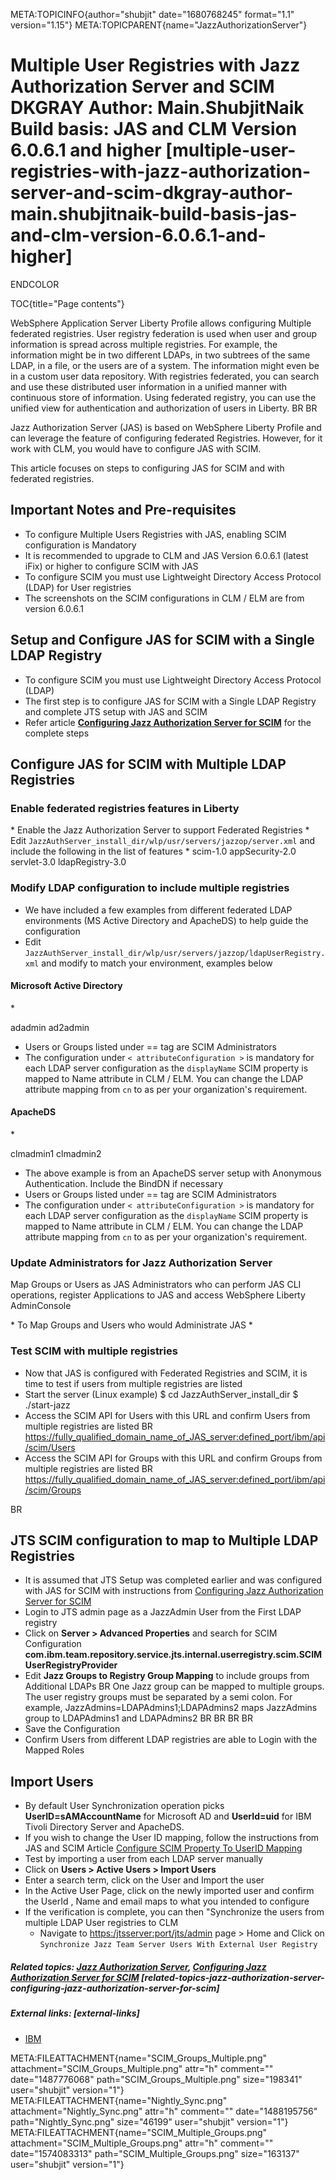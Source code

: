 META:TOPICINFO{author="shubjit" date="1680768245" format="1.1"
version="1.15"} META:TOPICPARENT{name="JazzAuthorizationServer"}

# Multiple User Registries with Jazz Authorization Server and SCIM DKGRAY Author: Main.ShubjitNaik Build basis: JAS and CLM Version 6.0.6.1 and higher [multiple-user-registries-with-jazz-authorization-server-and-scim-dkgray-author-main.shubjitnaik-build-basis-jas-and-clm-version-6.0.6.1-and-higher]

ENDCOLOR

TOC{title="Page contents"}

WebSphere Application Server Liberty Profile allows configuring Multiple
federated registries. User registry federation is used when user and
group information is spread across multiple registries. For example, the
information might be in two different LDAPs, in two subtrees of the same
LDAP, in a file, or the users are of a system. The information might
even be in a custom user data repository. With registries federated, you
can search and use these distributed user information in a unified
manner with continuous store of information. Using federated registry,
you can use the unified view for authentication and authorization of
users in Liberty. BR BR

Jazz Authorization Server (JAS) is based on WebSphere Liberty Profile
and can leverage the feature of configuring federated Registries.
However, for it work with CLM, you would have to configure JAS with
SCIM.

This article focuses on steps to configuring JAS for SCIM and with
federated registries.

## Important Notes and Pre-requisites

-   To configure Multiple Users Registries with JAS, enabling SCIM
    configuration is Mandatory
-   It is recommended to upgrade to CLM and JAS Version 6.0.6.1 (latest
    iFix) or higher to configure SCIM with JAS
-   To configure SCIM you must use Lightweight Directory Access Protocol
    (LDAP) for User registries
-   The screenshots on the SCIM configurations in CLM / ELM are from
    version 6.0.6.1

## Setup and Configure JAS for SCIM with a Single LDAP Registry

-   To configure SCIM you must use Lightweight Directory Access Protocol
    (LDAP)
-   The first step is to configure JAS for SCIM with a Single LDAP
    Registry and complete JTS setup with JAS and SCIM
-   Refer article **[Configuring Jazz Authorization Server for
    SCIM](JASAndSCIM)** for the complete steps

## Configure JAS for SCIM with Multiple LDAP Registries

### Enable federated registries features in Liberty

\* Enable the Jazz Authorization Server to support Federated Registries
\* Edit `JazzAuthServer_install_dir/wlp/usr/servers/jazzop/server.xml`
and include the following in the list of features \* scim-1.0
appSecurity-2.0 servlet-3.0 ldapRegistry-3.0

### Modify LDAP configuration to include multiple registries

-   We have included a few examples from different federated LDAP
    environments (MS Active Directory and ApacheDS) to help guide the
    configuration
-   Edit
    `JazzAuthServer_install_dir/wlp/usr/servers/jazzop/ldapUserRegistry.xml`
    and modify to match your environment, examples below

#### Microsoft Active Directory

\*

adadmin ad2admin

-   Users or Groups listed under == tag are SCIM Administrators
-   The configuration under `< attributeConfiguration >` is mandatory
    for each LDAP server configuration as the `displayName` SCIM
    property is mapped to Name attribute in CLM / ELM. You can change
    the LDAP attribute mapping from `cn` to as per your organization's
    requirement.

#### ApacheDS

\*

clmadmin1 clmadmin2

-   The above example is from an ApacheDS server setup with Anonymous
    Authentication. Include the BindDN if necessary
-   Users or Groups listed under == tag are SCIM Administrators
-   The configuration under `< attributeConfiguration >` is mandatory
    for each LDAP server configuration as the `displayName` SCIM
    property is mapped to Name attribute in CLM / ELM. You can change
    the LDAP attribute mapping from `cn` to as per your organization's
    requirement.

### Update Administrators for Jazz Authorization Server

Map Groups or Users as JAS Administrators who can perform JAS CLI
operations, register Applications to JAS and access WebSphere Liberty
AdminConsole

\* To Map Groups and Users who would Administrate JAS \*

### Test SCIM with multiple registries

-   Now that JAS is configured with Federated Registries and SCIM, it is
    time to test if users from multiple registries are listed
-   Start the server (Linux example) \$ cd JazzAuthServer_install_dir \$
    ./start-jazz
-   Access the SCIM API for Users with this URL and confirm Users from
    multiple registries are listed BR
    [https://fully_qualified_domain_name_of_JAS_server:defined_port/ibm/api/scim/Users](https://fully_qualified_domain_name_of_JAS_server:defined_port/ibm/api/scim/Users)
-   Access the SCIM API for Groups with this URL and confirm Groups from
    multiple registries are listed BR
    [https://fully_qualified_domain_name_of_JAS_server:defined_port/ibm/api/scim/Groups](https://fully_qualified_domain_name_of_JAS_server:defined_port/ibm/api/scim/Groups)

BR

## JTS SCIM configuration to map to Multiple LDAP Registries

-   It is assumed that JTS Setup was completed earlier and was
    configured with JAS for SCIM with instructions from [Configuring
    Jazz Authorization Server for SCIM](JASAndSCIM)
-   Login to JTS admin page as a JazzAdmin User from the First LDAP
    registry
-   Click on **Server \> Advanced Properties** and search for SCIM
    Configuration
    **com.ibm.team.repository.service.jts.internal.userregistry.scim.SCIMUserRegistryProvider**
-   Edit **Jazz Groups to Registry Group Mapping** to include groups
    from Additional LDAPs BR One Jazz group can be mapped to multiple
    groups. The user registry groups must be separated by a semi colon.
    For example, JazzAdmins=LDAPAdmins1;LDAPAdmins2 maps JazzAdmins
    group to LDAPAdmins1 and LDAPAdmins2 BR BR BR BR
-   Save the Configuration
-   Confirm Users from different LDAP registries are able to Login with
    the Mapped Roles

## Import Users

-   By default User Synchronization operation picks
    **UserID=sAMAccountName** for Microsoft AD and **UserId=uid** for
    IBM Tivoli Directory Server and ApacheDS.
-   If you wish to change the User ID mapping, follow the instructions
    from JAS and SCIM Article [Configure SCIM Property To UserID
    Mapping](https://jazz.net/wiki/bin/view/Deployment/JASAndSCIM#Configure_SCIM_Property_To_UserI)
-   Test by importing a user from each LDAP server manually
-   Click on **Users \> Active Users \> Import Users**
-   Enter a search term, click on the User and Import the user
-   In the Active User Page, click on the newly imported user and
    confirm the UserId , Name and email maps to what you intended to
    configure
-   If the verification is complete, you can then "Synchronize the users
    from multiple LDAP User registries to CLM
    -   Navigate to <https:/jtsserver:port/jts/admin> page \> Home and
        Click on
        `Synchronize Jazz Team Server Users With External User Registry`

##### Related topics: [Jazz Authorization Server](JazzAuthorizationServer), [Configuring Jazz Authorization Server for SCIM](JASAndSCIM) [related-topics-jazz-authorization-server-configuring-jazz-authorization-server-for-scim]

##### External links: [external-links]

-   [IBM](https://www.ibm.com)

META:FILEATTACHMENT{name="SCIM_Groups_Multiple.png"
attachment="SCIM_Groups_Multiple.png" attr="h" comment=""
date="1487776068" path="SCIM_Groups_Multiple.png" size="198341"
user="shubjit" version="1"} META:FILEATTACHMENT{name="Nightly_Sync.png"
attachment="Nightly_Sync.png" attr="h" comment="" date="1488195756"
path="Nightly_Sync.png" size="46199" user="shubjit" version="1"}
META:FILEATTACHMENT{name="SCIM_Multiple_Groups.png"
attachment="SCIM_Multiple_Groups.png" attr="h" comment=""
date="1574083313" path="SCIM_Multiple_Groups.png" size="163137"
user="shubjit" version="1"}
